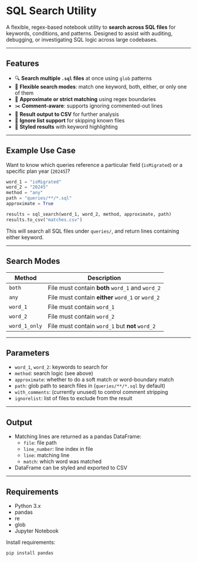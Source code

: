 # SQL Search Utility

A flexible, regex-based notebook utility to **search across SQL files** for keywords, conditions, and patterns. Designed to assist with auditing, debugging, or investigating SQL logic across large codebases.

---

## Features

- 🔍 **Search multiple `.sql` files** at once using `glob` patterns
- 🧠 **Flexible search modes**: match one keyword, both, either, or only one of them
- 🎯 **Approximate or strict matching** using regex boundaries
- ✂️ **Comment-aware**: supports ignoring commented-out lines
- 📄 **Result output to CSV** for further analysis
- 📌 **Ignore list support** for skipping known files
- 🎨 **Styled results** with keyword highlighting

---

## Example Use Case

Want to know which queries reference a particular field (`isMigrated`) or a specific plan year (`20245`)?

```python
word_1 = "isMigrated"
word_2 = "20245"
method = "any"
path = "queries/**/*.sql"
approximate = True

results = sql_search(word_1, word_2, method, approximate, path)
results.to_csv("matches.csv")
```

This will search all SQL files under `queries/`, and return lines containing either keyword.

---

## Search Modes

| Method         | Description                                       |
|----------------|---------------------------------------------------|
| `both`         | File must contain **both** `word_1` and `word_2`  |
| `any`          | File must contain **either** `word_1` or `word_2` |
| `word_1`       | File must contain `word_1`                        |
| `word_2`       | File must contain `word_2`                        |
| `word_1_only`  | File must contain `word_1` but **not** `word_2`   |

---

## Parameters

- `word_1`, `word_2`: keywords to search for
- `method`: search logic (see above)
- `approximate`: whether to do a soft match or word-boundary match
- `path`: glob path to search files in (`queries/**/*.sql` by default)
- `with_comments`: (currently unused) to control comment stripping
- `ignorelist`: list of files to exclude from the result

---

## Output

- Matching lines are returned as a pandas DataFrame:
  - `file`: file path
  - `line_number`: line index in file
  - `line`: matching line
  - `match`: which word was matched
- DataFrame can be styled and exported to CSV

---

## Requirements

- Python 3.x
- pandas
- re
- glob
- Jupyter Notebook

Install requirements:
```bash
pip install pandas
```
